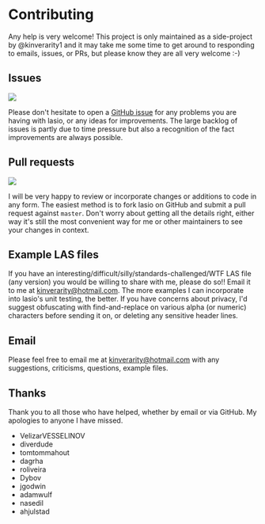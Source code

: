 # Contributing

Any help is very welcome! This project is only maintained as a side-project by @kinverarity1 and it may take me some time to get around to responding to emails, issues, or PRs, but please know they are all very welcome :-)

## Issues

[![](http://githubbadges.herokuapp.com/kinverarity1/lasio/issues.svg)](https://github.com/kinverarity1/lasio/issues)

Please don't hesitate to open a [GitHub issue](https://github.com/kinverarity1/lasio/issues/new) for any problems you are having with lasio, or any ideas for improvements. The large backlog of issues is partly due to time pressure but also a recognition of the fact improvements are always possible.

## Pull requests

[![](http://githubbadges.herokuapp.com/kinverarity1/lasio/pulls.svg)](https://github.com/kinverarity1/lasio/pulls)

I will be very happy to review or incorporate changes or additions to code in any form. The easiest method is to fork lasio on GitHub and submit a pull request against ``master``. Don't worry about getting all the details right, either way it's still the most convenient way for me or other maintainers to see your changes in context. 

## Example LAS files

If you have an interesting/difficult/silly/standards-challenged/WTF LAS file (any version) you would be willing to share with me, please do so!! Email it to me at kinverarity@hotmail.com. The more examples I can incorporate into lasio's unit testing, the better. If you have concerns about privacy, I'd suggest obfuscating with find-and-replace on various alpha (or numeric) characters before sending it on, or deleting any sensitive header lines.

## Email

Please feel free to email me at kinverarity@hotmail.com  with any suggestions, criticisms, questions, example files. 

## Thanks

Thank you to all those who have helped, whether by email or via GitHub. My apologies to anyone I have missed.

- VelizarVESSELINOV
- diverdude
- tomtommahout
- dagrha
- roliveira
- Dybov
- jgodwin
- adamwulf
- nasedil
- ahjulstad
